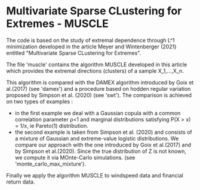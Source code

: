# Multivariate Sparse CLustering for Extremes - MUSCLE

The code is based on the study of extremal dependence through L^1 minimization developed in the article Meyer and Wintenberger (2021) entitled "Multivariate Sparse CLustering for Extremes".

The file 'muscle' contains the algorithm MUSCLE developed in this article which provides the extremal directions (clusters) of a sample X_1,...,X_n.

This algorithm is compared with the DAMEX algorithm introduced by Goix et al.(2017) (see 'damex') and a procedure based on hodden regular variation proposed by Simpson et al. (2020) (see 'swt').
The comparison is achieved on two types of examples :
- in the first example we deal with a Gaussian copula with a common correlation parameter ρ<1 and marginal distributions satisfying P(X > x) = 1/x, ie Pareto(1) distribution.
- the second example is taken from Simpson et al. (2020) and consists of a mixture of Gaussian and extreme-value logistic distributions. We compare our approach with the one introduced by Goix et al.(2017) and by Simpson et al.(2020). Since the true distribution of Z is not known, we compute it via MOnte-Carlo simulations. (see 'monte_carlo_max_mixture').

Finally we apply the algorithm MUSCLE to windspeed data and financial return data.
